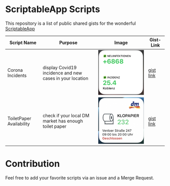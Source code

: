 # ScriptableApp Scripts
This repository is a list of public shared gists for the wonderful [ScriptableApp](https://scriptable.app)

| Script Name | Purpose | Image | Gist-Link|
| --- | --- | --- | --- |
| Corona Incidents | display Covid19 incidence and new cases in your location | ![CoronaIncidents](./images/corona_incidents.png) | [gist link](https://gist.githubusercontent.com/oliverandrich/0f34c8d4e6de4b6ff32937c584009a65/raw/64bbfd3f2aa9550aae5440de1deb8f84e98e4c93/incidens_and_newcases.js) | 
| ToiletPaper Availability | check if your local DM market has enough toilet paper | ![toiletPaper](./images/toilet_paper.png) | [gist link](https://gist.github.com/marco79cgn/23ce08fd8711ee893a3be12d4543f2d2) | 

# Contribution
Feel free to add your favorite scripts via an issue and a Merge Request.